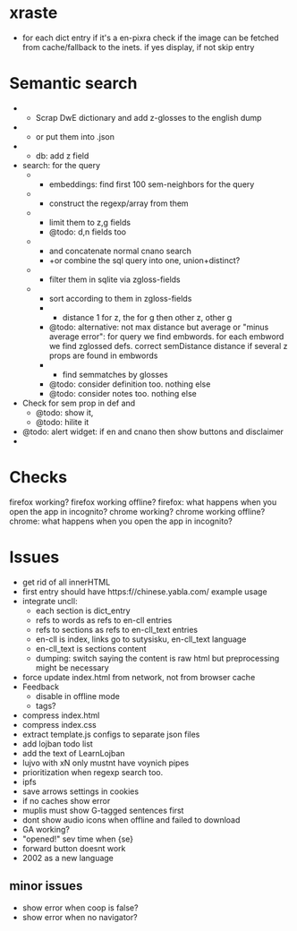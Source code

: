# xraste

* for each dict entry if it's a en-pixra check if the image can be fetched from cache/fallback to the inets. if yes display, if not skip entry

# Semantic search

* + Scrap DwE dictionary and add z-glosses to the english dump
* + or put them into .json
* + db: add z field
* search: for the query
  * + embeddings: find first 100 sem-neighbors for the query
  * + construct the regexp/array from them
  * + limit them to z,g fields
    * @todo: d,n fields too
  * + and concatenate normal cnano search
    * +or combine the sql query into one, union+distinct?
  * + filter them in sqlite via zgloss-fields
  * + sort according to them in zgloss-fields
    * + distance 1 for z, the for g then other z, other g
    * @todo: alternative: not max distance but average or "minus average error": for query we find embwords. for each embword we find zglossed defs. correct semDistance distance if several z props are found in embwords 
    * + find semmatches by glosses
    * @todo: consider definition too. nothing else
    * @todo: consider notes too. nothing else
* Check for sem prop in def and
  * @todo: show it,
  * @todo: hilite it
* @todo: alert widget: if en and cnano then show buttons and disclaimer
* 

# Checks

firefox working?
firefox working offline?
firefox: what happens when you open the app in incognito?
chrome working?
chrome working offline?
chrome: what happens when you open the app in incognito?

# Issues

- get rid of all innerHTML
- first entry should have https:f//chinese.yabla.com/ example usage
- integrate uncll:
  - each section is dict_entry
  - refs to words as refs to en-cll entries
  - refs to sections as refs to en-cll_text entries
  - en-cll is index, links go to sutysisku, en-cll_text language
  - en-cll_text is sections content
  - dumping: switch saying the content is raw html but preprocessing might be necessary
- force update index.html from network, not from browser cache
- Feedback
  - disable in offline mode
  - tags?
- compress index.html
- compress index.css
- extract template.js configs to separate json files
- add lojban todo list
- add the text of LearnLojban
- lujvo with xN only mustnt have voynich pipes
- prioritization when regexp search too.
- ipfs
- save arrows settings in cookies
- if no caches show error
- muplis must show G-tagged sentences first
- dont show audio icons when offline and failed to download
- GA working?
- "opened!" sev time when {se}
- forward button doesnt work
- 2002 as a new language

## minor issues

- show error when coop is false?
- show error when no navigator?
